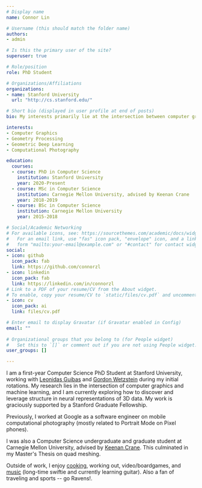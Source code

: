 ```yaml
---
# Display name
name: Connor Lin

# Username (this should match the folder name)
authors:
- admin

# Is this the primary user of the site?
superuser: true

# Role/position
role: PhD Student

# Organizations/Affiliations
organizations:
- name: Stanford University
  url: "http://cs.stanford.edu/"

# Short bio (displayed in user profile at end of posts)
bio: My interests primarily lie at the intersection between computer graphics, geometry processing, and machine learning!

interests:
- Computer Graphics
- Geometry Processing
- Geometric Deep Learning
- Computational Photography

education:
  courses:
  - course: PhD in Computer Science
    institution: Stanford University
    year: 2020-Present
  - course: MSc in Computer Science
    institution: Carnegie Mellon University, advised by Keenan Crane
    year: 2018-2019
  - course: BSc in Computer Science
    institution: Carnegie Mellon University
    year: 2015-2018

# Social/Academic Networking
# For available icons, see: https://sourcethemes.com/academic/docs/widgets/#icons
#   For an email link, use "fas" icon pack, "envelope" icon, and a link in the
#   form "mailto:your-email@example.com" or "#contact" for contact widget.
social:
- icon: github
  icon_pack: fab
  link: https://github.com/connorzl
- icon: linkedin
  icon_pack: fab
  link: https://linkedin.com/in/connorzl
# Link to a PDF of your resume/CV from the About widget.
# To enable, copy your resume/CV to `static/files/cv.pdf` and uncomment the lines below.  
- icon: cv
  icon_pack: ai
  link: files/cv.pdf

# Enter email to display Gravatar (if Gravatar enabled in Config)
email: ""
  
# Organizational groups that you belong to (for People widget)
#   Set this to `[]` or comment out if you are not using People widget.  
user_groups: []

---
```

I am a first-year Computer Science PhD Student at Stanford University, working with [Leonidas Guibas](https://geometry.stanford.edu/member/guibas/) and [Gordon Wetzstein](https://stanford.edu/~gordonwz/) during my initial rotations. My research lies in the intersection of computer graphics and machine learning, and I am currently exploring how to discover and leverage structure in neural representations of 3D data. My work is graciously supported by a Stanford Graduate Fellowship. 

Previously, I worked at Google as a software engineer on mobile computational photography (mostly related to Portrait Mode on Pixel phones).

I was also a Computer Science undergraduate and graduate student at Carnegie Mellon University, advised by [Keenan Crane](https://www.cs.cmu.edu/~kmcrane/). This culminated in my Master's Thesis on quad meshing. 

Outside of work, I enjoy [cooking](https://www.instagram.com/the_wizard_of_zoz/?hl=en), working out, video/boardgames, and [music](https://www.last.fm/user/connorzl) (long-time swiftie and currently learning guitar). Also a fan of traveling and sports -- go Ravens!.

